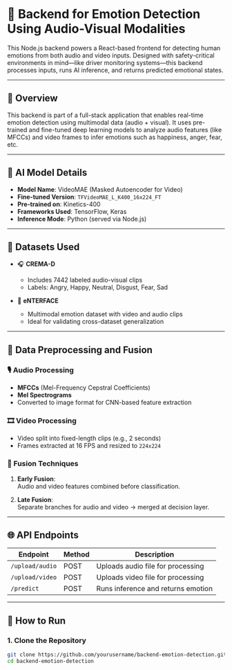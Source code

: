 # 🎯 Backend for Emotion Detection Using Audio-Visual Modalities

This Node.js backend powers a React-based frontend for detecting human emotions from both audio and video inputs. Designed with safety-critical environments in mind—like driver monitoring systems—this backend processes inputs, runs AI inference, and returns predicted emotional states.

---

## 📌 Overview

This backend is part of a full-stack application that enables real-time emotion detection using multimodal data (audio + visual). It uses pre-trained and fine-tuned deep learning models to analyze audio features (like MFCCs) and video frames to infer emotions such as happiness, anger, fear, etc.

---

## 🧠 AI Model Details

- **Model Name**: VideoMAE (Masked Autoencoder for Video)
- **Fine-tuned Version**: `TFVideoMAE_L_K400_16x224_FT`
- **Pre-trained on**: Kinetics-400
- **Frameworks Used**: TensorFlow, Keras
- **Inference Mode**: Python (served via Node.js)

---

## 📂 Datasets Used

- 🎧 **CREMA-D**  
  - Includes 7442 labeled audio-visual clips  
  - Labels: Angry, Happy, Neutral, Disgust, Fear, Sad

- 🎥 **eNTERFACE**
  - Multimodal emotion dataset with video and audio clips  
  - Ideal for validating cross-dataset generalization

---

## 🔧 Data Preprocessing and Fusion

### 🎙️ Audio Processing

- **MFCCs** (Mel-Frequency Cepstral Coefficients)
- **Mel Spectrograms**
- Converted to image format for CNN-based feature extraction

### 🎞️ Video Processing

- Video split into fixed-length clips (e.g., 2 seconds)
- Frames extracted at 16 FPS and resized to `224x224`

### 🔗 Fusion Techniques

1. **Early Fusion**:  
   Audio and video features combined before classification.

2. **Late Fusion**:  
   Separate branches for audio and video → merged at decision layer.

---

## 🌐 API Endpoints

| Endpoint              | Method | Description                          |
|-----------------------|--------|--------------------------------------|
| `/upload/audio`       | POST   | Uploads audio file for processing    |
| `/upload/video`       | POST   | Uploads video file for processing    |
| `/predict`            | POST   | Runs inference and returns emotion   |

---

## 🚀 How to Run

### 1. Clone the Repository

```bash
git clone https://github.com/yourusername/backend-emotion-detection.git
cd backend-emotion-detection
